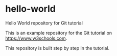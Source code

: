 # hello-world

Hello World repository for Git tutorial

This is an example repository for the Git tutorial on https://www.w3schools.com.

This repository is built step by step in the tutorial.